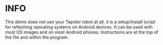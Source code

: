 # INFO
This demo does not use your Tapster robot at all, it is a setup/install script for reflashing operating systems on Android devices. It can be used with most OS images and on most Android phones. Instructions are at the top of the file and within the program.